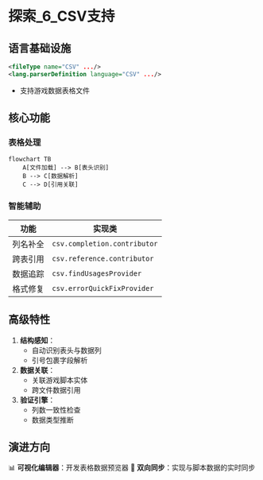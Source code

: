 # 探索_6_CSV支持

## 语言基础设施
```xml
<fileType name="CSV" .../>
<lang.parserDefinition language="CSV" .../>
```
- 支持游戏数据表格文件

## 核心功能
### 表格处理
```mermaid
flowchart TB
    A[文件加载] --> B[表头识别]
    B --> C[数据解析]
    C --> D[引用关联]
```

### 智能辅助
| 功能 | 实现类 |
|------|--------|
| 列名补全 | `csv.completion.contributor` |
| 跨表引用 | `csv.reference.contributor` |
| 数据追踪 | `csv.findUsagesProvider` |
| 格式修复 | `csv.errorQuickFixProvider` |

## 高级特性
1. **结构感知**：
   - 自动识别表头与数据列
   - 引号包裹字段解析
2. **数据关联**：
   - 关联游戏脚本实体
   - 跨文件数据引用
3. **验证引擎**：
   - 列数一致性检查
   - 数据类型推断

## 演进方向
📊 **可视化编辑器**：开发表格数据预览器
🔗 **双向同步**：实现与脚本数据的实时同步
